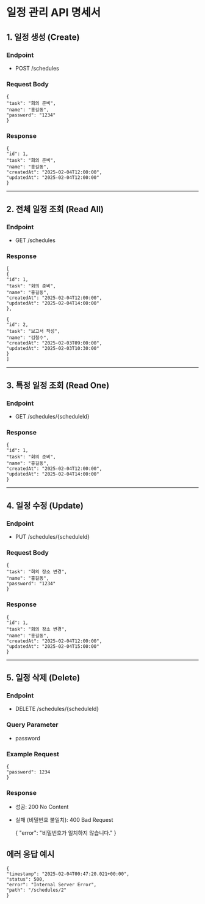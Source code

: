 # 일정 관리 API 명세서

## 1. 일정 생성 (Create)

### Endpoint

* POST /schedules

### Request Body

    {
    "task": "회의 준비",
    "name": "홍길동",
    "password": "1234"
    }

### Response

    {
    "id": 1,
    "task": "회의 준비",
    "name": "홍길동",
    "createdAt": "2025-02-04T12:00:00",
    "updatedAt": "2025-02-04T12:00:00"
    }

----

## 2. 전체 일정 조회 (Read All)

### Endpoint

* GET /schedules

### Response

    [
    {
    "id": 1,
    "task": "회의 준비",
    "name": "홍길동",
    "createdAt": "2025-02-04T12:00:00",
    "updatedAt": "2025-02-04T14:00:00"
    },
    
    {
    "id": 2,
    "task": "보고서 작성",
    "name": "김철수",
    "createdAt": "2025-02-03T09:00:00",
    "updatedAt": "2025-02-03T10:30:00"
    }
    ]

----

## 3. 특정 일정 조회 (Read One)

### Endpoint

* GET /schedules/{scheduleId}

### Response

    {
    "id": 1,
    "task": "회의 준비",
    "name": "홍길동",
    "createdAt": "2025-02-04T12:00:00",
    "updatedAt": "2025-02-04T14:00:00"
    }

----

## 4. 일정 수정 (Update)

### Endpoint

* PUT /schedules/{scheduleId}

### Request Body

    {
    "task": "회의 장소 변경",
    "name": "홍길동",
    "password": "1234"
    }

### Response

    {
    "id": 1,
    "task": "회의 장소 변경",
    "name": "홍길동",
    "createdAt": "2025-02-04T12:00:00",
    "updatedAt": "2025-02-04T15:00:00"
    }

----

## 5. 일정 삭제 (Delete)

### Endpoint

* DELETE /schedules/{scheduleId}

### Query Parameter

* password

### Example Request

    {
    "password": 1234
    }

### Response

* 성공: 200 No Content

* 실패 (비밀번호 불일치): 400 Bad Request


    {
    "error": "비밀번호가 일치하지 않습니다."
    }

## 에러 응답 예시

    {
    "timestamp": "2025-02-04T00:47:20.021+00:00",
    "status": 500,
    "error": "Internal Server Error",
    "path": "/schedules/2"
    }
